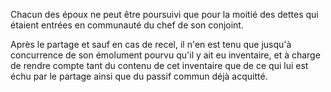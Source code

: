 Chacun des époux ne peut être poursuivi que pour la moitié des dettes qui étaient entrées en communauté du chef de son conjoint.

Après le partage et sauf en cas de recel, il n'en est tenu que jusqu'à concurrence de son émolument pourvu qu'il y ait eu inventaire, et à charge de rendre compte tant du contenu de cet inventaire que de ce qui lui est échu par le partage ainsi que du passif commun déjà acquitté.
